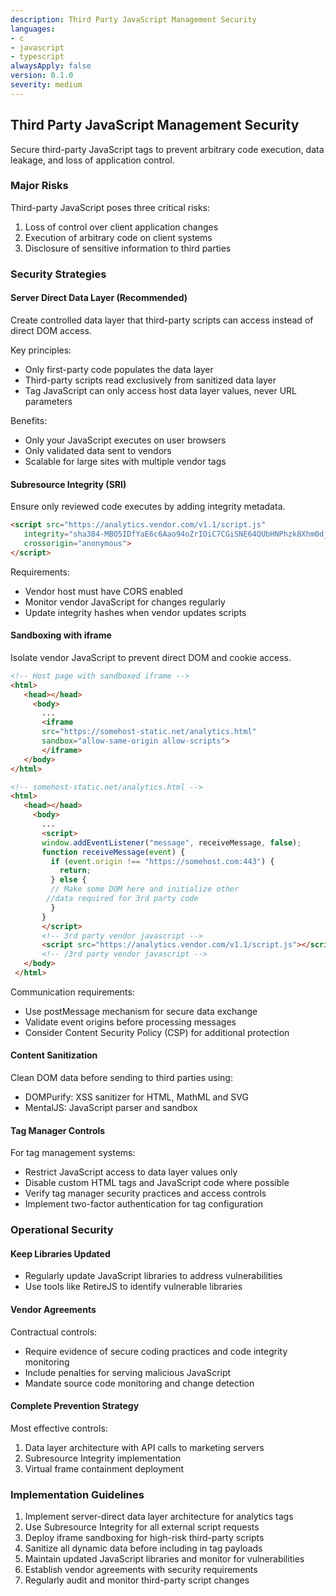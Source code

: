 ```yaml
---
description: Third Party JavaScript Management Security
languages:
- c
- javascript
- typescript
alwaysApply: false
version: 0.1.0
severity: medium
---
```


## Third Party JavaScript Management Security

Secure third-party JavaScript tags to prevent arbitrary code execution, data leakage, and loss of application control.

### Major Risks

Third-party JavaScript poses three critical risks:
1. Loss of control over client application changes
2. Execution of arbitrary code on client systems
3. Disclosure of sensitive information to third parties

### Security Strategies

#### Server Direct Data Layer (Recommended)
Create controlled data layer that third-party scripts can access instead of direct DOM access.

Key principles:
- Only first-party code populates the data layer
- Third-party scripts read exclusively from sanitized data layer
- Tag JavaScript can only access host data layer values, never URL parameters

Benefits:
- Only your JavaScript executes on user browsers
- Only validated data sent to vendors
- Scalable for large sites with multiple vendor tags

#### Subresource Integrity (SRI)
Ensure only reviewed code executes by adding integrity metadata.

```html
<script src="https://analytics.vendor.com/v1.1/script.js"
   integrity="sha384-MBO5IDfYaE6c6Aao94oZrIOiC7CGiSNE64QUbHNPhzk8Xhm0djE6QqTpL0HzTUxk"
   crossorigin="anonymous">
</script>
```

Requirements:
- Vendor host must have CORS enabled
- Monitor vendor JavaScript for changes regularly
- Update integrity hashes when vendor updates scripts

#### Sandboxing with iframe
Isolate vendor JavaScript to prevent direct DOM and cookie access.

```html
<!-- Host page with sandboxed iframe -->
<html>
   <head></head>
     <body>
       ...
       <iframe
       src="https://somehost-static.net/analytics.html"
       sandbox="allow-same-origin allow-scripts">
       </iframe>
   </body>
</html>

<!-- somehost-static.net/analytics.html -->
<html>
   <head></head>
     <body>
       ...
       <script>
       window.addEventListener("message", receiveMessage, false);
       function receiveMessage(event) {
         if (event.origin !== "https://somehost.com:443") {
           return;
         } else {
         // Make some DOM here and initialize other
        //data required for 3rd party code
         }
       }
       </script>
       <!-- 3rd party vendor javascript -->
       <script src="https://analytics.vendor.com/v1.1/script.js"></script>
       <!-- /3rd party vendor javascript -->
   </body>
 </html>
```

Communication requirements:
- Use postMessage mechanism for secure data exchange
- Validate event origins before processing messages
- Consider Content Security Policy (CSP) for additional protection

#### Content Sanitization
Clean DOM data before sending to third parties using:
- DOMPurify: XSS sanitizer for HTML, MathML and SVG
- MentalJS: JavaScript parser and sandbox

#### Tag Manager Controls
For tag management systems:
- Restrict JavaScript access to data layer values only
- Disable custom HTML tags and JavaScript code where possible
- Verify tag manager security practices and access controls
- Implement two-factor authentication for tag configuration

### Operational Security

#### Keep Libraries Updated
- Regularly update JavaScript libraries to address vulnerabilities
- Use tools like RetireJS to identify vulnerable libraries

#### Vendor Agreements
Contractual controls:
- Require evidence of secure coding practices and code integrity monitoring
- Include penalties for serving malicious JavaScript
- Mandate source code monitoring and change detection

#### Complete Prevention Strategy
Most effective controls:
1. Data layer architecture with API calls to marketing servers
2. Subresource Integrity implementation
3. Virtual frame containment deployment

### Implementation Guidelines

1. Implement server-direct data layer architecture for analytics tags
2. Use Subresource Integrity for all external script requests
3. Deploy iframe sandboxing for high-risk third-party scripts
4. Sanitize all dynamic data before including in tag payloads
5. Maintain updated JavaScript libraries and monitor for vulnerabilities
6. Establish vendor agreements with security requirements
7. Regularly audit and monitor third-party script changes
